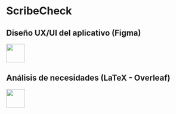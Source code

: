 # ScribeCheck

## Diseño UX/UI del aplicativo (Figma)

<a href='[https://www.figma.com/files/project/204034877/Team-project?fuid=1050531570285661236](https://www.figma.com/file/k5eR1nTBHWe3muQMQ0uDe7/Untitled?type=design&node-id=0%3A1&mode=design&t=HP0FKFrYOwK7XNa9-1)'><img src='https://upload.wikimedia.org/wikipedia/commons/3/33/Figma-logo.svg' height="50"></a>

## Análisis de necesidades (LaTeX - Overleaf)
<a href='https://www.overleaf.com/read/jkggrzqzkrzp#812582'><img src='https://images.ctfassets.net/nrgyaltdicpt/6gsvc5Ogjmu04I4Miu0uGg/cb1d4391717d2ab8d5e42ede6fb0eef1/overleaf_wide_colour_light_bg.png' height="50"></a>
